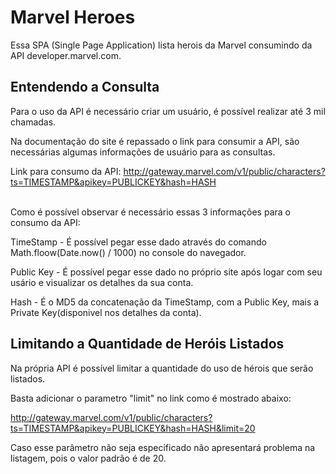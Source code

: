 # Marvel Heroes
<p>
Essa SPA (Single Page Application) lista herois da Marvel consumindo da API developer.marvel.com.
</p>

## Entendendo a Consulta
<p>
Para o uso da API é necessário criar um usuário, é possível realizar até 3 mil chamadas.

Na documentação do site é repassado o link para consumir a API, são necessárias algumas informações de usuário para as consultas.

Link para consumo da API: http://gateway.marvel.com/v1/public/characters?ts=TIMESTAMP&apikey=PUBLICKEY&hash=HASH

<br>
Como é possível observar é necessário essas 3 informações para o consumo da API: <br>

TimeStamp - É possível pegar esse dado através do comando Math.floow(Date.now() / 1000) no console do navegador.

Public Key - É possível pegar esse dado no próprio site após logar com seu usário e visualizar os detalhes da sua conta.

Hash - É o MD5 da concatenação da TimeStamp, com a Public Key, mais a Private Key(disponivel nos detalhes da conta).
</p>

## Limitando a Quantidade de Heróis Listados

<p>
 Na própria API é possível limitar a quantidade do uso de hérois que serão listados.
 
 Basta adicionar o parametro "limit" no link como é mostrado abaixo:
 
 http://gateway.marvel.com/v1/public/characters?ts=TIMESTAMP&apikey=PUBLICKEY&hash=HASH&limit=20
 
 Caso esse parâmetro não seja especificado não apresentará problema na listagem, pois o valor padrão é de 20.
</p>
